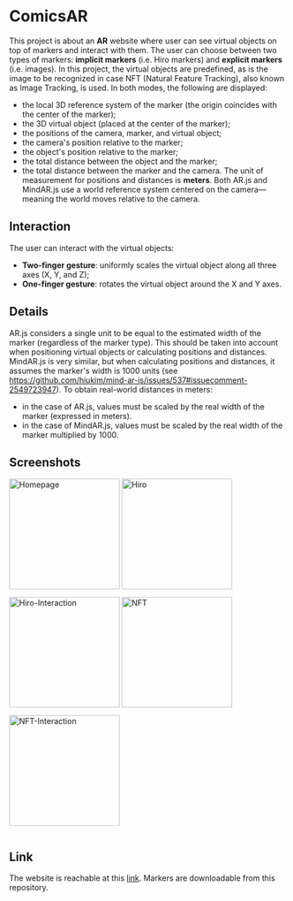 # ComicsAR

This project is about an **AR** website where user can see virtual objects on top of markers and interact with them.
The user can choose between two types of markers: **implicit markers** (i.e. Hiro markers) and **explicit markers** (i.e. images). In this project, the virtual objects are predefined, as is the image to be recognized in case NFT (Natural Feature Tracking), also known as Image Tracking, is used.
In both modes, the following are displayed:
- the local 3D reference system of the marker (the origin coincides with the center of the marker);
- the 3D virtual object (placed at the center of the marker);
- the positions of the camera, marker, and virtual object;
- the camera's position relative to the marker;
- the object's position relative to the marker;
- the total distance between the object and the marker;
- the total distance between the marker and the camera.
The unit of measurement for positions and distances is **meters**. Both AR.js and MindAR.js use a world reference system centered on the camera—meaning the world moves relative to the camera.

## Interaction

The user can interact with the virtual objects:
- **Two-finger gesture**: uniformly scales the virtual object along all three axes (X, Y, and Z);
- **One-finger gesture**: rotates the virtual object around the X and Y axes.

## Details

AR.js considers a single unit to be equal to the estimated width of the marker (regardless of the marker type). This should be taken into account when positioning virtual objects or calculating positions and distances. MindAR.js is very similar, but when calculating positions and distances, it assumes the marker's width is 1000 units (see https://github.com/hiukim/mind-ar-js/issues/537#issuecomment-2549723947). To obtain real-world distances in meters:
- in the case of AR.js, values must be scaled by the real width of the marker (expressed in meters).
- in the case of MindAR.js, values must be scaled by the real width of the marker multiplied by 1000.

## Screenshots

<img src="https://i.ibb.co/Q3WjD48G/Screen1.jpg" alt="Homepage" style="maxwidth: 90%; height: 200px; margin-bottom: 1em;">
<img src="https://i.ibb.co/ZpK1Gkg1/Screen2.jpg" alt="Hiro" style="max-width: 90%; height: 200px; margin-bottom: 1em;">
<img src="https://i.ibb.co/NgV7wjr6/Screen3.jpg" alt="Hiro-Interaction" style="max-width: 90%; height: 200px; margin-bottom: 1em;">
<img src="https://i.ibb.co/RG2tsTn4/Screen4.jpg" alt="NFT" style="max-width: 90%; height: 200px; margin-bottom: 1em;">
<img src="https://i.ibb.co/gZq7D1xB/Screen5.jpg" alt="NFT-Interaction" style="max-width: 90%; height: 200px; margin-bottom: 1em;">


## Link
The website is reachable at this [link](https://develop.ewlab.di.unimi.it/ComicsAR/).
Markers are downloadable from this repository.
